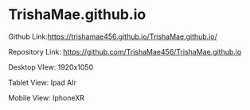 # TrishaMae.github.io
Github Link:https://trishamae456.github.io/TrishaMae.github.io/ 

Repository Link: https://github.com/TrishaMae456/TrishaMae.github.io 

 

Desktop VIew: 1920x1050

Tablet View: Ipad AIr

Mobile View: IphoneXR
